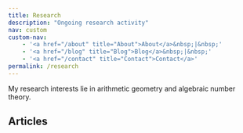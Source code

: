 ```yaml
---
title: Research
description: "Ongoing research activity"
nav: custom
custom-nav: 
    - '<a href="/about" title="About">About</a>&nbsp;|&nbsp;'
    - '<a href="/blog" title="Blog">Blog</a>&nbsp;|&nbsp;'
    - '<a href="/contact" title="Contact">Contact</a>'
permalink: /research
---
```

My research interests lie in arithmetic geometry and algebraic number theory.

<h2> Articles</h2>
<!-- * The Brauer Group of $\mathscr{Y}_0(2)$
<small>(with Niven Achenjang, Aashraya Jha, Caleb Ji, and Rose Lopez)</small>
[`arXiv:2311.18132`](https://arxiv.org/abs/2311.18132)

* Frobenius distributions of low dimensional abelian varieties over finite fields
<small>(with Santiago Arango-Pineros and Soumya Sankar)</small>
[`arXiv:2306.02237`](https://arxiv.org/abs/2306.02237) -->
<ol reversed>
<li style="font-size:16px"> <p style="font-size:16px">The Brauer Group of \(\mathscr{Y}_0(2)\)</p>
    <small><em></em></small><br>
    <a href="https://arxiv.org/abs/2306.02237"><code>arXiv:2306.02237</code></a> </li>

<li style="font-size:16px"> <p style="font-size:16px">Frobenius distributions of low dimensional abelian varieties over finite fields</p>
    <small><em>(with Santiago Arango-Pineros and Soumya Sankar)</em></small><br>
    <a href=""><code></code></a> </li>
</ol>

## Theses
* [Motivic Integrals of Orbifolds](https://www.hse.ru/en/edu/vkr/296285338)
<small>Master's Thesis, Higher School of Economics</small>